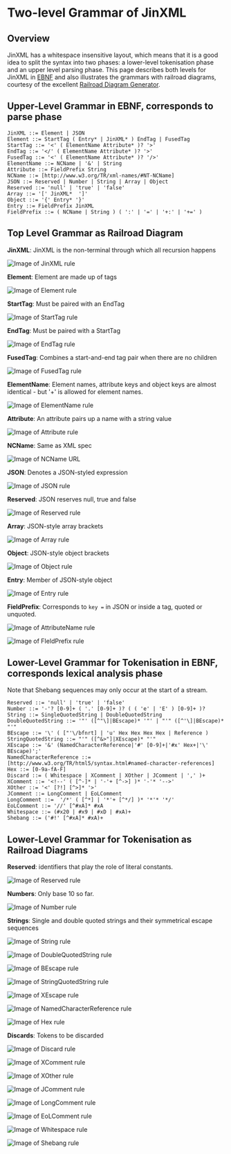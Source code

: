 # Two-level Grammar of JinXML

## Overview
JinXML has a whitespace insensitive layout, which means that it is a good idea to split the syntax into two phases: a lower-level tokenisation phase and an upper level parsing phase. This page describes both levels for JinXML in [EBNF](https://en.wikipedia.org/wiki/Extended_Backus%E2%80%93Naur_form) and also illustrates the grammars with railroad diagrams, courtesy of the excellent [Railroad Diagram Generator](http://bottlecaps.de/rr/ui). 

## Upper-Level Grammar in EBNF, corresponds to parse phase
```
JinXML ::= Element | JSON
Element ::= StartTag ( Entry* | JinXML* ) EndTag | FusedTag
StartTag ::= '<' ( ElementName Attribute* )? '>'
EndTag ::= '</' ( ElementName Attribute* )? '>'
FusedTag ::= '<' ( ElementName Attribute* )? '/>'
ElementName ::= NCName | '&' | String
Attribute ::= FieldPrefix String
NCName ::= [http://www.w3.org/TR/xml-names/#NT-NCName]
JSON ::= Reserved | Number | String | Array | Object
Reserved ::= 'null' | 'true' | 'false'
Array ::= '[' JinXML*  ']'
Object ::= '{' Entry* '}'
Entry ::= FieldPrefix JinXML
FieldPrefix ::= ( NCName | String ) ( ':' | '=' | '+:' | '+=' )
```

## Top Level Grammar as Railroad Diagram

__JinXML__: JinXML is the non-terminal through which all recursion happens

![Image of JinXML rule](https://raw.githubusercontent.com/sfkleach/JinXML/master/grammar2/images/JinXML.png "JinXML is the non-terminal through which all recursion happens")

__Element__: Element are made up of tags

![Image of Element rule](https://raw.githubusercontent.com/sfkleach/JinXML/master/grammar2/images/Element.png "Element are made up of tags")

__StartTag__: Must be paired with an EndTag

![Image of StartTag rule](https://raw.githubusercontent.com/sfkleach/JinXML/master/grammar2/images/StartTag.png "Must be paired with an EndTag")

__EndTag__: Must be paired with a StartTag

![Image of EndTag rule](https://raw.githubusercontent.com/sfkleach/JinXML/master/grammar2/images/EndTag.png "Must be paired with a StartTag")

__FusedTag__: Combines a start-and-end tag pair when there are no children

![Image of FusedTag rule](https://raw.githubusercontent.com/sfkleach/JinXML/master/grammar2/images/FusedTag.png "Combines a start-and-end tag pair when there are no children")

__ElementName__: Element names, attribute keys and object keys are almost identical - but '+' is allowed for element names.

![Image of ElementName rule](https://raw.githubusercontent.com/sfkleach/JinXML/master/grammar2/images/ElementName.png "Element names support + for defaulting")

__Attribute__: An attribute pairs up a name with a string value

![Image of Attribute rule](https://raw.githubusercontent.com/sfkleach/JinXML/master/grammar2/images/Attribute.png "An attribute pairs up a name with a string value")

__NCName__: Same as XML spec

![Image of NCName URL](https://raw.githubusercontent.com/sfkleach/JinXML/master/grammar2/images/NCName.png "Same as XML spec")

__JSON__: Denotes a JSON-styled expression

![Image of JSON rule](https://raw.githubusercontent.com/sfkleach/JinXML/master/grammar2/images/JSON.png "Denotes a JSON-styled expression")

__Reserved__: JSON reserves null, true and false

![Image of Reserved rule](https://raw.githubusercontent.com/sfkleach/JinXML/master/grammar2/images/Reserved.png "JSON reserves null, true and false")

__Array__: JSON-style array brackets

![Image of Array rule](https://raw.githubusercontent.com/sfkleach/JinXML/master/grammar2/images/Array.png "JSON-style array brackets")

__Object__: JSON-style object brackets

![Image of Object rule](https://raw.githubusercontent.com/sfkleach/JinXML/master/grammar2/images/Object.png "JSON-style object brackets")

__Entry__: Member of JSON-style object

![Image of Entry rule](https://raw.githubusercontent.com/sfkleach/JinXML/master/grammar2/images/Entry.png "Member of JSON-style object")

__FieldPrefix__: Corresponds to ```key =``` in JSON or inside a tag, quoted or unquoted.

![Image of AttributeName rule](https://raw.githubusercontent.com/sfkleach/JinXML/master/grammar2/images/AttributeName.png "May be quoted or unquoted")

![Image of FIeldPrefix rule](https://raw.githubusercontent.com/sfkleach/JinXML/master/grammar2/images/FieldPrefix.png "Corresponds to 'key ='")

## Lower-Level Grammar for Tokenisation in EBNF, corresponds lexical analysis phase
Note that Shebang sequences may only occur at the start of a stream. 

```
Reserved ::= 'null' | 'true' | 'false'
Number ::= '-'? [0-9]+ ( '.' [0-9]+ )? ( ( 'e' | 'E' ) [0-9]+ )?
String ::= SingleQuotedString | DoubleQuotedString
DoubleQuotedString ::= '"' ([^"\]|BEscape)* '"' | "'" ([^'\]|BEscape)* "'"
BEscape ::= '\' ( ["'\/bfnrt] | 'u' Hex Hex Hex Hex | Reference )
StringQuotedString ::= "'" ([^&>"]|XEscape)* "'"
XEscape ::= '&' (NamedCharacterReference|'#' [0-9]+|'#x' Hex+|'\' BEscape)';'
NamedCharacterReference ::= [http://www.w3.org/TR/html5/syntax.html#named-character-references]
Hex ::= [0-9a-fA-F]
Discard ::= ( Whitespace | XComment | XOther | JComment | ',' )+
XComment ::= '<!--' ( [^-]* | '-'+ [^->] )* '-'* '-->' 
XOther ::= '<' [?!] [^>]* '>' 
JComment ::= LongComment | EoLComment
LongComment ::=  '/*' ( [^*] | '*'+ [^*/] )* '*'* '*/'
EoLComment ::= '//' [^#xA]* #xA
Whitespace ::= (#x20 | #x9 | #xD | #xA)+
Shebang ::= ('#!' [^#xA]* #xA)+
```

## Lower-Level Grammar for Tokenisation as Railroad Diagrams

__Reserved__: identifiers that play the role of literal constants.

![Image of Reserved rule](https://raw.githubusercontent.com/sfkleach/JinXML/master/grammar2/images/Reserved.png)

__Numbers__: Only base 10 so far.

![Image of Number rule](https://raw.githubusercontent.com/sfkleach/JinXML/master/grammar2/images/Number.png)

__Strings__: Single and double quoted strings and their symmetrical escape sequences

![Image of String rule](https://raw.githubusercontent.com/sfkleach/JinXML/master/grammar2/images/String.png)

![Image of DoubleQuotedString rule](https://raw.githubusercontent.com/sfkleach/JinXML/master/grammar2/images/DoubleQuotedString.png)

![Image of BEscape rule](https://raw.githubusercontent.com/sfkleach/JinXML/master/grammar2/images/BEscape.png)

![Image of StringQuotedString rule](https://raw.githubusercontent.com/sfkleach/JinXML/master/grammar2/images/StringQuotedString.png)

![Image of XEscape rule](https://raw.githubusercontent.com/sfkleach/JinXML/master/grammar2/images/XEscape.png)

![Image of NamedCharacterReference rule](https://raw.githubusercontent.com/sfkleach/JinXML/master/grammar2/images/NamedCharacterReference.png)

![Image of Hex rule](https://raw.githubusercontent.com/sfkleach/JinXML/master/grammar2/images/Hex.png)

__Discards__: Tokens to be discarded

![Image of Discard rule](https://raw.githubusercontent.com/sfkleach/JinXML/master/grammar2/images/Discard.png)

![Image of XComment rule](https://raw.githubusercontent.com/sfkleach/JinXML/master/grammar2/images/XComment.png)

![Image of XOther rule](https://raw.githubusercontent.com/sfkleach/JinXML/master/grammar2/images/XOther.png)

![Image of JComment rule](https://raw.githubusercontent.com/sfkleach/JinXML/master/grammar2/images/JComment.png)

![Image of LongComment rule](https://raw.githubusercontent.com/sfkleach/JinXML/master/grammar2/images/LongComment.png)

![Image of EoLComment rule](https://raw.githubusercontent.com/sfkleach/JinXML/master/grammar2/images/EoLComment.png)

![Image of Whitespace rule](https://raw.githubusercontent.com/sfkleach/JinXML/master/grammar2/images/Whitespace.png)

![Image of Shebang rule](https://raw.githubusercontent.com/sfkleach/JinXML/master/grammar2/images/Shebang.png)
